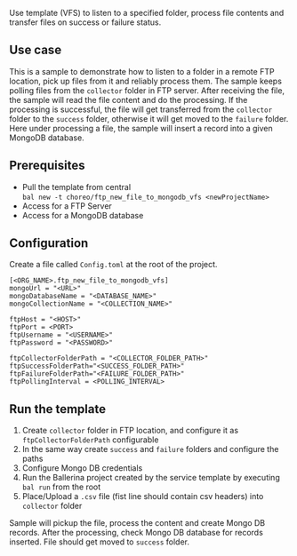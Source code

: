 Use template (VFS) to listen to a specified folder, process file contents and transfer files on success or failure status.

## Use case
This is a sample to demonstrate how to listen to a folder in a remote FTP location, pick up files from it and reliably process them. The sample keeps polling files from the `collector` folder in FTP server. After receiving the file, the sample will read the file content and do the processing. If the processing is successful, the file will get transferred from the `collector` folder to the `success` folder, otherwise it will get moved to the `failure` folder. Here under processing a file, the sample will insert a record into a given MongoDB database.

## Prerequisites
* Pull the template from central  
`bal new -t choreo/ftp_new_file_to_mongodb_vfs <newProjectName>`
* Access for a FTP Server
* Access for a MongoDB database

## Configuration

Create a file called `Config.toml` at the root of the project.

```
[<ORG_NAME>.ftp_new_file_to_mongodb_vfs]
mongoUrl = "<URL>"
mongoDatabaseName = "<DATABASE_NAME>"
mongoCollectionName = "<COLLECTION_NAME>"

ftpHost = "<HOST>"
ftpPort = <PORT>
ftpUsername = "<USERNAME>"
ftpPassword = "<PASSWORD>"

ftpCollectorFolderPath = "<COLLECTOR_FOLDER_PATH>"
ftpSuccessFolderPath="<SUCCESS_FOLDER_PATH>"
ftpFailureFolderPath="<FAILURE_FOLDER_PATH>"
ftpPollingInterval = <POLLING_INTERVAL>
```

## Run the template

1. Create `collector` folder in FTP location, and configure it as `ftpCollectorFolderPath` configurable
2. In the same way create `success` and `failure` folders and configure the paths
3. Configure Mongo DB credentials
4. Run the Ballerina project created by the service template by executing `bal run` from the root   
5. Place/Upload a `.csv` file (fist line should contain csv headers) into `collector` folder

Sample will pickup the file, process the content and create Mongo DB records. After the processing, check Mongo DB database for records inserted. File should get moved to `success` folder.
